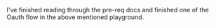 I've finished reading through the pre-req docs and finished one of the Oauth flow in the above mentioned playground.


